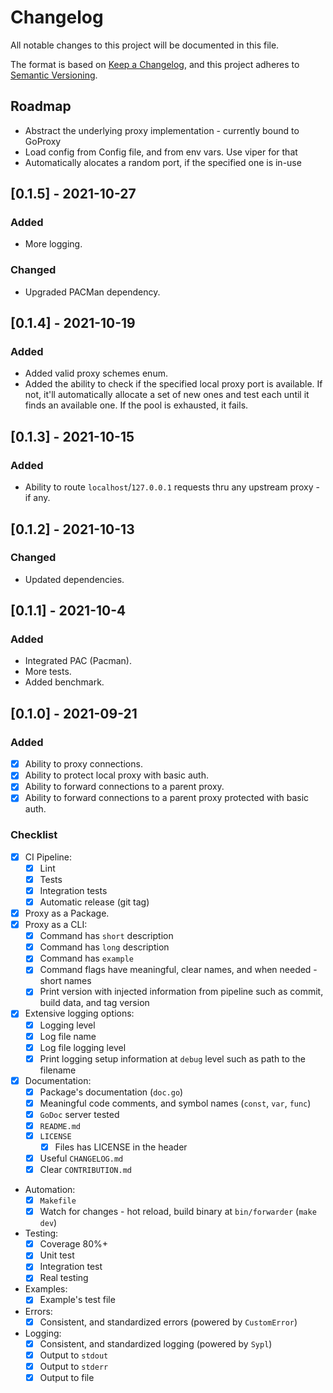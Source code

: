 # Changelog

All notable changes to this project will be documented in this file.

The format is based on [Keep a Changelog](https://keepachangelog.com/en/1.0.0/),
and this project adheres to [Semantic Versioning](https://semver.org/spec/v2.0.0.html).

## Roadmap

- Abstract the underlying proxy implementation - currently bound to GoProxy
- Load config from Config file, and from env vars. Use viper for that
- Automatically alocates a random port, if the specified one is in-use

## [0.1.5] - 2021-10-27
### Added
- More logging.

### Changed
- Upgraded PACMan dependency.

## [0.1.4] - 2021-10-19
### Added
- Added valid proxy schemes enum.
- Added the ability to check if the specified local proxy port is available. If not, it'll automatically allocate a set of new ones and test each until it finds an available one. If the pool is exhausted, it fails.

## [0.1.3] - 2021-10-15
### Added
- Ability to route `localhost`/`127.0.0.1` requests thru any upstream proxy - if any.

## [0.1.2] - 2021-10-13
### Changed
- Updated dependencies.

## [0.1.1] - 2021-10-4
### Added
- Integrated PAC (Pacman).
- More tests.
- Added benchmark.

## [0.1.0] - 2021-09-21
### Added
- [x] Ability to proxy connections.
- [x] Ability to protect local proxy with basic auth.
- [x] Ability to forward connections to a parent proxy.
- [x] Ability to forward connections to a parent proxy protected with basic auth.

### Checklist

- [x] CI Pipeline:
  - [x] Lint
  - [x] Tests
  - [x] Integration tests
  - [x] Automatic release (git tag)
- [x] Proxy as a Package.
- [x] Proxy as a CLI:
  - [x] Command has `short` description
  - [x] Command has `long` description
  - [x] Command has `example`
  - [x] Command flags have meaningful, clear names, and when needed - short names
  - [x] Print version with injected information from pipeline such as commit, build data, and tag version
- [x] Extensive logging options:
  - [x] Logging level
  - [x] Log file name
  - [x] Log file logging level
  - [x] Print logging setup information at `debug` level such as path to the filename
- [x] Documentation:
  - [x] Package's documentation (`doc.go`)
  - [x] Meaningful code comments, and symbol names (`const`, `var`, `func`)
  - [x] `GoDoc` server tested
  - [x] `README.md`
  - [x] `LICENSE`
    - [x] Files has LICENSE in the header
  - [x] Useful `CHANGELOG.md`
  - [x] Clear `CONTRIBUTION.md`
- Automation:
  - [x] `Makefile`
  - [x] Watch for changes - hot reload, build binary at `bin/forwarder` (`make dev`)
- Testing:
  - [x] Coverage 80%+
  - [x] Unit test
  - [x] Integration test
  - [x] Real testing
- Examples:
  - [x] Example's test file
- Errors:
  - [x] Consistent, and standardized errors (powered by `CustomError`)
- Logging:
  - [x] Consistent, and standardized logging (powered by `Sypl`)
  - [x] Output to `stdout`
  - [x] Output to `stderr`
  - [x] Output to file
